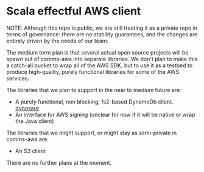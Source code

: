 # Scala effectful AWS client
NOTE:
Although this repo is public, we are still treating it as a private repo in terms of governance: there are no stability guarantees, and the changes are entirely driven by the needs of our team.

The medium term plan is that several actual open source projects will be spawn out of comms-aws into separate libraries.
We don't plan to make this a catch-all bucket to wrap all of the AWS SDK, but to use it as a testbed to produce high-quality, purely functional libraries for some of the AWS services.

The libraries that we plan to support in the near to medium future are:

- A purely functional, non blocking, fs2-based DynamoDb client. [dynosaur](https://github.com/ovotech/dynosaur)
- An interface for AWS signing (unclear for now if it will be native or wrap the Java client)

The libraries that we might support, or might stay as semi-private in comms-aws are:
- An S3 client

There are no further plans at the moment.
